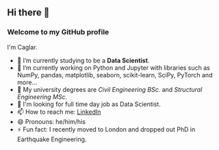## Hi there 👋

### Welcome to my GitHub profile
I'm Caglar.
- 🌱 I’m currently studying to be a **Data Scientist**.
- 🔭 I’m currently working on Python and Jupyter with libraries such as NumPy, pandas, matplotlib, seaborn, scikit-learn, SciPy, PyTorch and more...
- :triangular_ruler: My university degrees are *Civil Engineering BSc.* and *Structural Engineering MSc.*
- :magnet: I'm looking for full time day job as Data Scientist.
- 📫 How to reach me: [LinkedIn](https://www.linkedin.com/in/caglarustun/)
- 😄 Pronouns: he/him/his
- ⚡ Fun fact: I recently moved to London and dropped out PhD in Earthquake Engineering.



<!--
**Chadlar/Chadlar** is a ✨ _special_ ✨ repository because its `README.md` (this file) appears on your GitHub profile.

Here are some ideas to get you started:

- 🔭 I’m currently working on ...
- 🌱 I’m currently learning ...
- 👯 I’m looking to collaborate on ...
- 🤔 I’m looking for help with ...
- 💬 Ask me about ...
- 📫 How to reach me: ...
- 😄 Pronouns: ...
- ⚡ Fun fact: ...
-->
